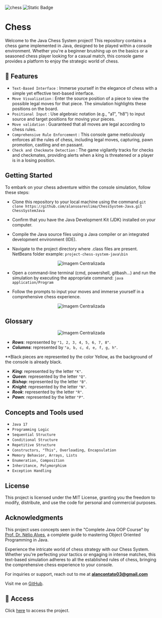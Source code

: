 ![chess](https://github.com/alansoareslima/project-chess-system-java/assets/87402658/21aff974-383f-4781-9e4d-65dbfbf49305)
![Static Badge](https://img.shields.io/badge/JDK-17.0.8-red)

# Chess
Welcome to the Java Chess System project! This repository contains a chess game implemented in Java, designed to be played within a console environment. Whether you're a beginner brushing up on the basics or a seasoned chess player looking for a casual match, this console game provides a platform to enjoy the strategic world of chess.

<!-- ![image](https://github.com/alansoareslima/project-chess-system-java/assets/87402658/6b91e9d8-ecb1-4fcd-a30b-ed15157eeebb) -->

## 🔨 Features

- `Text-Based Interface` : Immerse yourself in the elegance of chess with a simple yet effective text-based interface.
- `Move Visualization` : Enter the source position of a piece to view the possible legal moves for that piece. The simulation highlights these positions on the board.
- `Positional Input` : Use algebraic notation (e.g., "a1", "h8") to input source and target positions for moving your pieces.
- `Move validation` : Guaranteed that all moves are legal according to chess rules.
- `Comprehensive Rule Enforcement` : This console game meticulously enforces  all the rules of chess, including legal moves, capturing, pawn promotion, castling and en passant.
- `Check and Checkmate Detection` : The game vigilantly tracks for checks and checkmates, providing alerts when a king is threatened or a player is in a losing position.

## Getting Started

To embark on your chess adventure within the console simulation, follow these steps:

- Clone this repository to your local machine using the command `git clone https://github.com/alansoareslima/ChessSystem-Java.git ChessSystemJava`

- Confirm that you have the Java Development Kit (JDK) installed on your computer.

- Compile the Java source files using a Java compiler or an integrated development environment (IDE).

- Navigate to the project directory where .class files are present. NetBeans folder example: `project-chess-system-java\bin`

<div align="center">
  <img style="max-width: 100%; max-height: 100%;" src="https://github.com/alansoareslima/project-chess-system-java/assets/87402658/142812ea-2ec0-4418-b593-41e798ef1cf9" alt="Imagem Centralizada">
</div>

- Open a command-line terminal (cmd, powershell, gitbash...) and run the simulation by executing the appropriate command: `java application/Program`

- Follow the prompts to input your moves and immerse yourself in a comprehensive chess experience.

<div align="center">
  <img style="max-width: 100%; max-height: 100%;" src="https://github.com/alansoareslima/project-chess-system-java/assets/87402658/1b80543f-05f1-45fc-a590-f0e7dbdd1db0" alt="Imagem Centralizada">
</div>

## Glossary

<div align="center">
  <img style="max-width: 100%; max-height: 100%;" src="https://github.com/alansoareslima/project-chess-system-java/assets/87402658/be1c4353-184c-4527-9b4a-97966e474d97" alt="Imagem Centralizada">
</div>

- **_Rows_**: represented by ``"1, 2, 3, 4, 5, 6, 7, 8"``.
- **_Columns_**: represented by ``"a, b, c, d, e, f, g, h"``.

**Black pieces are represented by the color Yellow, as the background of the console is already black.

- **_King_**: represented by the letter `"K"`.
- **_Queen_**: represented by the letter `"Q"`.
- **_Bishop_**: represented by the letter `"B"`.
- **_Knight_**: represented by the letter `"N"`.
- **_Rook_**: represented by the letter `"R"`.
- **_Pawn_**: represented by the letter `"P"`.

## Concepts and Tools used

- ``Java 17``
- ``Programming Logic``
- ``Sequential Structure``
- ``Conditional Structure``
- ``Repetitive Structure``
- ``Constructors, "This", Overloading, Encapsulation``
- ``Memory Behavior, Arrays, Lists``
- ``Enumeration, Composition``
- ``Inheritance, Polymorphism``
- ``Exception Handling``

## License
This project is licensed under the MIT License, granting you the freedom to modify, distribute, and use the code for personal and commercial purposes.

## Acknowledgments
This project uses concepts seen in the "Complete Java OOP Course" by <a href="https://github.com/acenelio">Prof. Dr. Nélio Alves</a>, a complete guide to mastering Object Oriented Programming in Java.

Experience the intricate world of chess strategy with our Chess System. Whether you're perfecting your tactics or engaging in intense matches, this text-based simulation adheres to all the established rules of chess, bringing the comprehensive chess experience to your console.

For inquiries or support, reach out to me at **alancontato03@gmail.com**

Visit me on <a href="https://github.com/alansoareslima">GitHub</a>.

## 📁 Access
Click [here](https://github.com/alansoareslima/project-chess-system-java/) to access the project.
